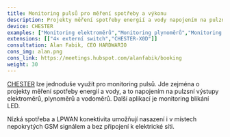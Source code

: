```yaml
---
title: Monitoring pulsů pro měření spotřeby a výkonu
description: Projekty měření spotřeby energií a vody napojením na pulzní výstupy elektroměrů, plynoměrů a vodoměrů, nebo monitoringem blikání LED.
device: CHESTER
examples: ["Monitoring elektroměrů","Monitoring plynoměrů","Monitoring vodoměrů","Měření taktu výrobního stroje"]
extensions: [["4× externí switch","CHESTER-X0D"]]
consultation: Alan Fabik, CEO HARDWARIO
cons_img: alan.png
cons_link: https://meetings.hubspot.com/alanfabik/booking
weight: 30
---
```


[CHESTER](/cs/chester/) lze jednoduše využít pro monitoring pulsů. Jde zejména o projekty měření spotřeby energií a vody, a to napojením na pulzsní výstupy elektroměrů, plynoměrů a vodoměrů. Další aplikací je monitoring blikání LED.

Nízká spotřeba a LPWAN konektivita umožňují nasazení i v místech nepokrytých GSM signálem a bez připojení k elektrické síti.
